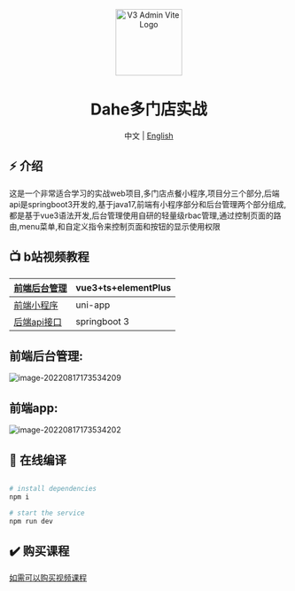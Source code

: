                                                                                                       
<div align="center">
  <img alt="V3 Admin Vite Logo" width="120" height="120" src="https://document-1255680412.cos.ap-guangzhou.myqcloud.com/typora/%E6%9C%AA%E6%A0%87%E9%A2%98-2.png">
  <h1>Dahe多门店实战</h1>
  <span>中文 | <a href="./README_EN.md">English</a></span>
</div>

## ⚡ 介绍
这是一个非常适合学习的实战web项目,多门店点餐小程序,项目分三个部分,后端api是springboot3开发的,基于java17,前端有小程序部分和后台管理两个部分组成,都是基于vue3语法开发,后台管理使用自研的轻量级rbac管理,通过控制页面的路由,menu菜单,和自定义指令来控制页面和按钮的显示使用权限

 ## 📺 b站视频教程

| [前端后台管理](https://www.bilibili.com/video/BV1Su411q71n/?vd_source=3d16cd7d6ebde0316897b8802e5cde9b) | vue3+ts+elementPlus     |
| -------------- | ------------ |
| [前端小程序](https://www.bilibili.com/video/BV1kN411K7aK/?vd_source=3d16cd7d6ebde0316897b8802e5cde9b)   | uni-app      |
| [后端api接口](https://www.bilibili.com/video/BV1Fk4y157Wh/?vd_source=3d16cd7d6ebde0316897b8802e5cde9b)    | springboot 3 |



## 前端后台管理:
![image-20220817173534209](https://document-1255680412.cos.ap-guangzhou.myqcloud.com/%E9%A1%B9%E7%9B%AE%E9%A2%84%E8%A7%88.gif)

## 前端app:
![image-20220817173534202](https://document-1255680412.cos.ap-guangzhou.myqcloud.com/food/%E5%B0%8F%E7%A8%8B%E5%BA%8F%E9%A2%84%E8%A7%88.jpg)


## 🚀 在线编译

```bash

# install dependencies
npm i

# start the service
npm run dev
```

## ✔️ 购买课程
[如需可以购买视频课程](https://item.taobao.com/item.htm?ft=t&id=729843915509)
